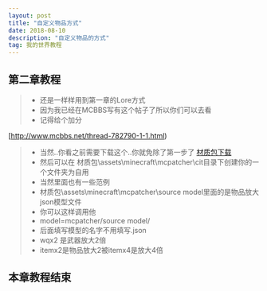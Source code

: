 ```yaml
---
layout: post
title: "自定义物品方式"
date: 2018-08-10
description: "自定义物品的方式"
tag: 我的世界教程
---
```


## 第二章教程

>* 还是一样样用到第一章的Lore方式
>* 因为我已经在MCBBS写有这个帖子了所以你们可以去看
>* 记得给个加分

[http://www.mcbbs.net/thread-782790-1-1.html)

>* 当然..你看之前需要下载这个..你就免除了第一步了
> [材质包下载](https://www.thelunai.ml/MCServer/测试材质包.zip)
>* 然后可以在 材质包\assets\minecraft\mcpatcher\cit目录下创建你的一个文件夹为自用
>* 当然里面也有一些范例
>* 材质包\assets\minecraft\mcpatcher\source model里面的是物品放大json模型文件
>* 你可以这样调用他
>* model=mcpatcher/source model/
>* 后面填写模型的名字不用填写.json
>* wqx2 是武器放大2倍
>* itemx2是物品放大2被itemx4是放大4倍

## 本章教程结束
